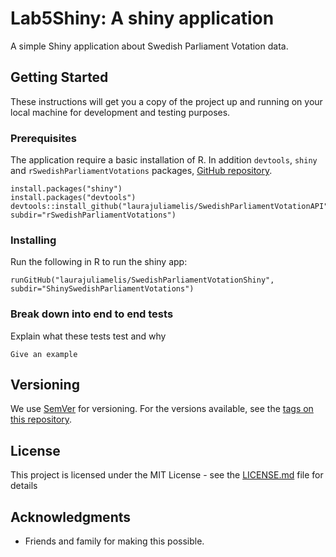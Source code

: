# Lab5Shiny: A shiny application

A simple Shiny application about Swedish Parliament Votation data. 

## Getting Started

These instructions will get you a copy of the project up and running on your local machine for development and testing purposes.

### Prerequisites

The application require a basic installation of R. In addition `devtools`, `shiny` and `rSwedishParliamentVotations` packages, [GitHub repository](https://github.com/laurajuliamelis/SwedishParliamentVotationAPI).

```
install.packages("shiny")
install.packages("devtools")
devtools::install_github("laurajuliamelis/SwedishParliamentVotationAPI", subdir="rSwedishParliamentVotations")
```

### Installing

Run the following in R to run the shiny app:

```
runGitHub("laurajuliamelis/SwedishParliamentVotationShiny", subdir="ShinySwedishParliamentVotations")
```


### Break down into end to end tests

Explain what these tests test and why

```
Give an example
```

## Versioning

We use [SemVer](http://semver.org/) for versioning. For the versions available, see the [tags on this repository](https://github.com/your/project/tags). 

## License

This project is licensed under the MIT License - see the [LICENSE.md](LICENSE.md) file for details

## Acknowledgments

* Friends and family for making this possible.